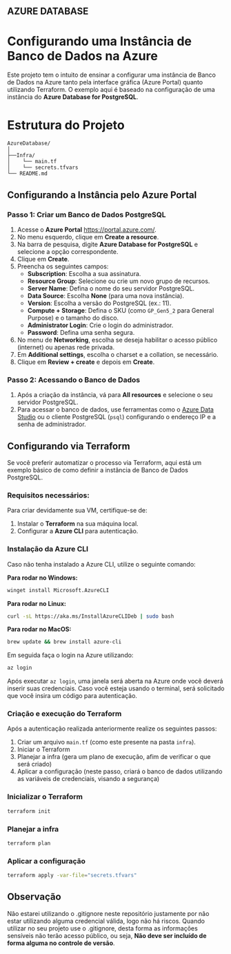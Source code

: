 ## AZURE DATABASE
# Configurando uma Instância de Banco de Dados na Azure

Este projeto tem o intuito de ensinar a configurar uma instância de Banco de Dados na Azure tanto pela interface gráfica (Azure Portal) quanto utilizando Terraform. O exemplo aqui é baseado na configuração de uma instância do **Azure Database for PostgreSQL**.

# Estrutura do Projeto
```
AzureDatabase/
│
├──Infra/
│    └── main.tf
│    └── secrets.tfvars
└── README.md
```

## Configurando a Instância pelo Azure Portal

### Passo 1: Criar um Banco de Dados PostgreSQL

1. Acesse o **Azure Portal** https://portal.azure.com/.
2. No menu esquerdo, clique em **Create a resource**.
3. Na barra de pesquisa, digite **Azure Database for PostgreSQL** e selecione a opção correspondente.
4. Clique em **Create**.
5. Preencha os seguintes campos:
   - **Subscription**: Escolha a sua assinatura.
   - **Resource Group**: Selecione ou crie um novo grupo de recursos.
   - **Server Name**: Defina o nome do seu servidor PostgreSQL.
   - **Data Source**: Escolha **None** (para uma nova instância).
   - **Version**: Escolha a versão do PostgreSQL (ex.: 11).
   - **Compute + Storage**: Defina o SKU (como `GP_Gen5_2` para General Purpose) e o tamanho do disco.
   - **Administrator Login**: Crie o login do administrador.
   - **Password**: Defina uma senha segura.
6. No menu de **Networking**, escolha se deseja habilitar o acesso público (internet) ou apenas rede privada.
7. Em **Additional settings**, escolha o charset e a collation, se necessário.
8. Clique em **Review + create** e depois em **Create**.

### Passo 2: Acessando o Banco de Dados

1. Após a criação da instância, vá para **All resources** e selecione o seu servidor PostgreSQL.
2. Para acessar o banco de dados, use ferramentas como o [Azure Data Studio](https://docs.microsoft.com/pt-br/sql/azure-data-studio) ou o cliente PostgreSQL (`psql`) configurando o endereço IP e a senha de administrador.


## Configurando via Terraform

Se você preferir automatizar o processo via Terraform, aqui está um exemplo básico de como definir a instância de Banco de Dados PostgreSQL.

### Requisitos necessários:

Para criar devidamente sua VM, certifique-se de:
1. Instalar o **Terraform** na sua máquina local.
2. Configurar a **Azure CLI** para autenticação.

### Instalação da Azure CLI

Caso não tenha instalado a Azure CLI, utilize o seguinte comando:

**Para rodar no Windows:**
```bash
winget install Microsoft.AzureCLI
```

**Para rodar no Linux:**
```bash
curl -sL https://aka.ms/InstallAzureCLIDeb | sudo bash
```

**Para rodar no MacOS:**
```bash
brew update && brew install azure-cli
```

Em seguida faça o login na Azure utilizando:

```bash
az login
```
Após executar `az login`, uma janela será aberta na Azure onde você deverá inserir suas credenciais. Caso você esteja usando o terminal, será solicitado que você insira um código para autenticação.

### Criação e execução do Terraform
Após a autenticação realizada anteriormente realize os seguintes passos:
1. Criar um arquivo `main.tf` (como este presente na pasta `infra`).
2. Iniciar o Terraform
3. Planejar a infra (gera um plano de execução, afim de verificar o que será criado)
4. Aplicar a configuração (neste passo, criará o banco de dados utilizando as variáveis de credenciais, visando a segurança)

### Inicializar o Terraform
```bash
terraform init
```

### Planejar a infra
```bash
terraform plan
```

### Aplicar a configuração
```bash
terraform apply -var-file="secrets.tfvars"
```

## Observação
Não estarei utilizando o .gitignore neste repositório justamente por não estar utilizando alguma credencial válida, logo não há riscos. Quando utilizar no seu projeto use o .gitignore, desta forma as informações sensíveis não terão acesso público, ou seja, **Não deve ser incluído de forma alguma no controle de versão**.